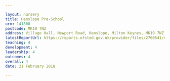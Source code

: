 ```yaml
---

layout: nursery
title: Hanslope Pre-School
urn: 141808
postcode: MK19 7NZ
address: Village Hall, Newport Road, Hanslope, Milton Keynes, MK19 7NZ
latestReportUrl: https://reports.ofsted.gov.uk/provider/files/2760541/urn/141808.pdf
teaching: 4
development: 4
leadership: 4
outcomes: 4
overall: 4
date: 21 February 2018

---
```

